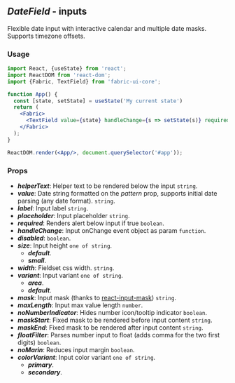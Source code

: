 ## *DateField* - inputs

Flexible date input with interactive calendar and multiple date masks. Supports timezone offsets.

### Usage

```jsx
import React, {useState} from 'react';
import ReactDOM from 'react-dom';
import {Fabric, TextField} from 'fabric-ui-core';

function App() {
  const [state, setState] = useState('My current state')
  return (
    <Fabric>
      <TextField value={state} handleChange={s => setState(s)} required={true} width={'100%'}/>
    </Fabric>
  );
}

ReactDOM.render(<App/>, document.querySelector('#app'));
```

### Props

- ***helperText***: Helper text to be rendered below the input `string`.
- ***value***: Date string formatted on the _pattern_ prop, supports initial date parsing (any date format). `string`.
- ***label***: Input label `string`.
- ***placeholder***: Input placeholder `string`.
- ***required***: Renders alert below input if true `boolean`.
- ***handleChange***: Input onChange event object as param `function`.
- ***disabled***: `boolean`.
- ***size***: Input height `one of string`.
  - ***default***.
  - ***small***.
- ***width***: Fieldset css width. `string`.
- ***variant***:  Input variant `one of string`.
  - ***area***.
  - ***default***.
- ***mask***: Input mask (thanks to [react-input-mask](https://www.npmjs.com/package/react-input-mask)) `string`.
- ***maxLength***: Input max value length `number`.
- ***noNumberIndicator***: Hides number icon/tooltip indicator `boolean`.
- ***maskStart***: Fixed mask to be rendered before input content `string`.
- ***maskEnd***: Fixed mask to be rendered after input content `string`.
- ***floatFilter***: Parses number input to float (adds comma for the two first digits) `boolean`.
- ***noMarin***: Reduces input margin `boolean`.
- ***colorVariant***: Input color variant `one of string`.
  - ***primary***.
  - ***secondary***.
